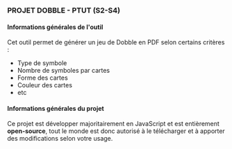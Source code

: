 ### PROJET DOBBLE - PTUT (S2-S4)

#### Informations générales de l'outil

Cet outil permet de générer un jeu de Dobble en PDF selon certains critères : 

- Type de symbole 
- Nombre de symboles par cartes
- Forme des cartes
- Couleur des cartes
- etc

#### Informations générales du projet

Ce projet est  développer majoritairement en JavaScript et est entièrement **open-source**, tout le monde est donc autorisé à le télécharger et à apporter des modifications selon votre usage.

